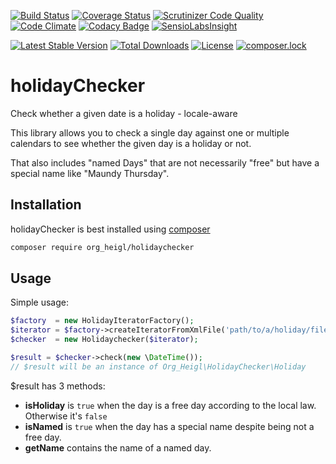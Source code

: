 [![Build Status](https://travis-ci.org/heiglandreas/holidayChecker.svg?branch=master)](https://travis-ci.org/heiglandreas/holidayChecker)
[![Coverage Status](https://coveralls.io/repos/github/heiglandreas/holidayChecker/badge.svg?branch=master)](https://coveralls.io/github/heiglandreas/holidayChecker?branch=master)
[![Scrutinizer Code Quality](https://scrutinizer-ci.com/g/heiglandreas/holidayChecker/badges/quality-score.png?b=master)](https://scrutinizer-ci.com/g/heiglandreas/holidayChecker/?branch=master)
[![Code Climate](https://lima.codeclimate.com/github/heiglandreas/holidayChecker/badges/gpa.svg)](https://lima.codeclimate.com/github/heiglandreas/holidayChecker)
[![Codacy Badge](https://api.codacy.com/project/badge/Grade/151d3ea7c58d4f4eb7dc7b2073781657)](https://www.codacy.com/app/github_70/holidayChecker?utm_source=github.com&amp;utm_medium=referral&amp;utm_content=heiglandreas/holidayChecker&amp;utm_campaign=Badge_Grade)
[![SensioLabsInsight](https://insight.sensiolabs.com/projects/36a28cf5-b7e4-474d-bded-8f6b70fa9ea8/mini.png)](https://insight.sensiolabs.com/projects/36a28cf5-b7e4-474d-bded-8f6b70fa9ea8)

[![Latest Stable Version](https://poser.pugx.org/org_heigl/holidaychecker/v/stable)](https://packagist.org/packages/org_heigl/holidaychecker)
[![Total Downloads](https://poser.pugx.org/org_heigl/holidaychecker/downloads)](https://packagist.org/packages/org_heigl/holidaychecker)
[![License](https://poser.pugx.org/org_heigl/holidaychecker/license)](https://packagist.org/packages/org_heigl/holidaychecker)
[![composer.lock](https://poser.pugx.org/org_heigl/holidaychecker/composerlock)](https://packagist.org/packages/org_heigl/holidaychecker)


# holidayChecker

Check whether a given date is a holiday - locale-aware

This library allows you to check a single day against one or multiple calendars 
to see whether the given day is a holiday or not.

That also includes "named Days" that are not necessarily "free" but have a special 
name like "Maundy Thursday". 

## Installation

holidayChecker is best installed using [composer](https://getcomposer.org)

```bash
composer require org_heigl/holidaychecker
```

## Usage

Simple usage:

```php
$factory  = new HolidayIteratorFactory();
$iterator = $factory->createIteratorFromXmlFile('path/to/a/holiday/file.xml');
$checker  = new Holidaychecker($iterator);

$result = $checker->check(new \DateTime());
// $result will be an instance of Org_Heigl\HolidayChecker\Holiday
```

$result has 3 methods:

* **isHoliday** is ```true``` when the day is a free day according to the local law. Otherwise it's ```false```
* **isNamed** is ```true``` when the day has a special name despite being not a free day.
* **getName** contains the name of a named day. 
